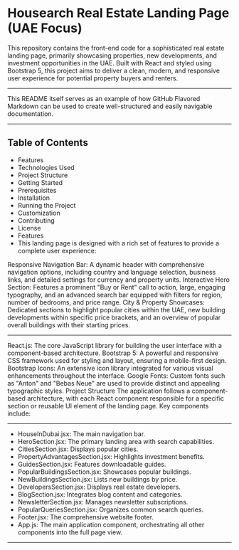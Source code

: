 # Housearch Real Estate Landing Page (UAE Focus)

This repository contains the front-end code for a sophisticated real estate landing page, primarily showcasing properties, new developments, and investment opportunities in the UAE. Built with React and styled using Bootstrap 5, this project aims to deliver a clean, modern, and responsive user experience for potential property buyers and renters.

---

This README itself serves as an example of how GitHub Flavored Markdown can be used to create well-structured and easily navigable documentation.

---

## Table of Contents
- Features
- Technologies Used
- Project Structure
- Getting Started
- Prerequisites
- Installation
- Running the Project
- Customization
- Contributing
- License
- Features
- This landing page is designed with a rich set of features to provide a complete user experience:

Responsive Navigation Bar: A dynamic header with comprehensive navigation options, including country and language selection, business links, and detailed settings for currency and property units.
Interactive Hero Section: Features a prominent "Buy or Rent" call to action, large, engaging typography, and an advanced search bar equipped with filters for region, number of bedrooms, and price range.
City & Property Showcases: Dedicated sections to highlight popular cities within the UAE, new building developments within specific price brackets, and an overview of popular overall buildings with their starting prices.

---

React.js: The core JavaScript library for building the user interface with a component-based architecture.
Bootstrap 5: A powerful and responsive CSS framework used for styling and layout, ensuring a mobile-first design.
Bootstrap Icons: An extensive icon library integrated for various visual enhancements throughout the interface.
Google Fonts: Custom fonts such as "Anton" and "Bebas Neue" are used to provide distinct and appealing typographic styles.
Project Structure
The application follows a component-based architecture, with each React component responsible for a specific section or reusable UI element of the landing page. Key components include:

---

- HouseInDubai.jsx: The main navigation bar.
- HeroSection.jsx: The primary landing area with search capabilities.
- CitiesSection.jsx: Displays popular cities.
- PropertyAdvantagesSection.jsx: Highlights investment benefits.
- GuidesSection.jsx: Features downloadable guides.
- PopularBuildingsSection.jsx: Showcases popular buildings.
- NewBuildingsSection.jsx: Lists new buildings by price.
- DevelopersSection.jsx: Displays real estate developers.
- BlogSection.jsx: Integrates blog content and categories.
- NewsletterSection.jsx: Manages newsletter subscriptions.
- PopularQueriesSection.jsx: Organizes common search queries.
- Footer.jsx: The comprehensive website footer.
- App.js: The main application component, orchestrating all other components into the full page view. 
---
